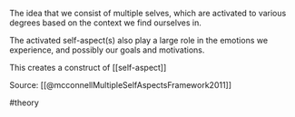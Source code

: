 The idea that we consist of multiple selves, which are activated to various degrees based on the context we find ourselves in. 

The activated self-aspect(s) also play a large role in the emotions we experience, and possibly our goals and motivations. 

This creates a construct of [[self-aspect]]

Source:  [[@mcconnellMultipleSelfAspectsFramework2011]]

#theory



